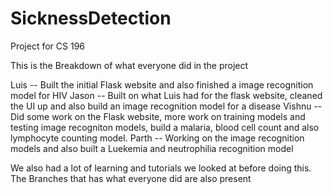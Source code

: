 # SicknessDetection
Project for CS 196

This is the Breakdown of what everyone did in the project 

Luis -- Built the initial Flask website and also finished a image recognition model for HIV
Jason -- Built on what Luis had for the flask website, cleaned the UI up and also build an image recognition model for a disease 
Vishnu -- Did some work on the Flask website, more work on training models and testing image recogniton models, build a malaria, blood cell count and also lymphocyte counting model. 
Parth -- Working on the image recognition models and also built a Luekemia and neutrophilia recognition model 


We also had a lot of learning and tutorials we looked at before doing this. The Branches that has what everyone did are also present 


